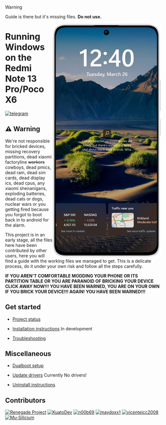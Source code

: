 > [!Warning]
> Guide is there but it's missing files. **Do not use.**

<img align="right" src="https://github.com/maydoxx1/woa-garnet/raw/refs/heads/main/garnet.png" width="350" alt="Windows 11 running on garnet">

# Running Windows on the Redmi Note 13 Pro/Poco X6
[![telegram](https://img.shields.io/badge/chat-telegram-brightgreen.svg?logo=telegram&style=flat-square)](https://t.me/joinchat/MNjTmBqHIokjweeN0SpoyA)

## ⚠️ Warning
We're not responsible for bricked devices, missing recovery partitions, dead xiaomi factoryline ~~workers~~ cowboys, dead pmics, dead ram, dead sim cards, dead display ics, dead cpus, any xiaomi shenanigans, exploding batteries, dead cats or dogs, nuclear wars or you getting fired because you forgot to boot back in to android for the alarm.

This project is in an early stage, all the files here have been contributed by other users, here you will find a guide with the working files we managed to get. This is a delicate process, do it under your own risk and follow all the steps carefully.

**IF YOU AREN'T COMFORTABLE MODDING YOUR PHONE OR ITS PARTITION TABLE OR YOU ARE PARANOID OF BRICKING YOUR DEVICE CLICK AWAY NOW!!! YOU HAVE BEEN WARNED, YOU ARE ON YOUR OWN IF YOU BRICK YOUR DEVICE!!! AGAIN! YOU HAVE BEEN WARNED!!!**


## Get started
- [Project status](guide/status.md)

- [Installation instructions](guide/1-partition.md) In development

- [Troubleshooting](guide/troubleshooting.md)


## Miscellaneous
- [Dualboot setup](guide/dualboot.md)

- [Update drivers](guide/update.md) Currently No drivers!

- [Uninstall instructions](guide/uninstall.md)


## Contributors
[<img alt="Renegade Project" src="https://images.weserv.nl/?url=https://avatars.githubusercontent.com/u/63859504?s=200&v=4&w=45&fit=cover&mask=circle&maxage=7d" />](https://github.com/edk2-porting)
[<img alt="KuatoDev" src="https://images.weserv.nl/?url=https://avatars.githubusercontent.com/u/17999613?v=4&w=45&fit=cover&mask=circle&maxage=7d" />](https://github.com/KuatoDev)
[<img alt="n00b69" src="https://images.weserv.nl/?url=https://avatars.githubusercontent.com/u/83274506?v=4&w=45&fit=cover&mask=circle&maxage=7d" />](https://github.com/n00b69)
[<img alt="maydoxx1" src="https://images.weserv.nl/?url=https://avatars.githubusercontent.com/u/109074177?v=4&w=45&fit=cover&mask=circle&maxage=7d" />](https://github.com/maydoxx1)
[<img alt="vicenteicc2008" src="https://images.weserv.nl/?url=https://avatars.githubusercontent.com/u/66806243?v=4&w=45&fit=cover&mask=circle&maxage=7d" />](https://github.com/vicenteicc2008)
[<img alt="Mu-Silicium" src="https://images.weserv.nl/?url=https://avatars.githubusercontent.com/u/171448307?v=4&w=45&fit=cover&mask=circle&maxage=7d" />](https://github.com/Project-Silicium/Mu-Silicium)
